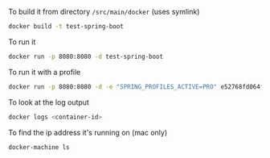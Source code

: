 To build it from directory `/src/main/docker` (uses symlink)
```bash
docker build -t test-spring-boot
```

To run it
```bash
docker run -p 8080:8080 -d test-spring-boot
```

To run it with a profile
```bash
docker run -p 8080:8080 -d -e "SPRING_PROFILES_ACTIVE=PRO" e52768fd064f
```

To look at the log output
```bash
docker logs <container-id>
```

To find the ip address it's running on (mac only)
```bash
docker-machine ls
```
